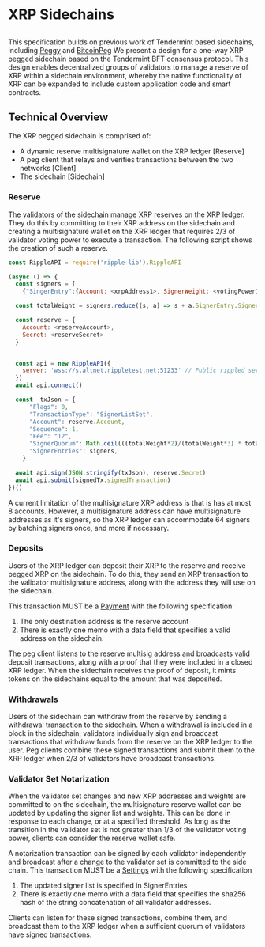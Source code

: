 # XRP Sidechains

##

This specification builds on previous work of Tendermint based sidechains, including [Peggy](https://github.com/cosmos/peggy) and [BitcoinPeg](https://github.com/nomic-io/bitcoin-peg)
We present a design for a one-way XRP pegged sidechain based on the Tendermint BFT consensus protocol. This design enables decentralized groups of validators to manage a reserve of XRP within a sidechain environment, whereby the native functionality of XRP can be expanded to include custom application code and smart contracts.

## Technical Overview
The XRP pegged sidechain is comprised of:
* A dynamic reserve multisignature wallet on the XRP ledger [Reserve]
* A peg client that relays and verifies transactions between the two networks [Client]
* The sidechain [Sidechain]


### Reserve

The validators of the sidechain manage XRP reserves on the XRP ledger. They do this by committing to their XRP address on the sidechain and creating a multisignature wallet on the XRP ledger that requires 2/3 of validator voting power to execute a transaction. The following script shows the creation of such a reserve.

``` javascript
const RippleAPI = require('ripple-lib').RippleAPI

(async () => {
  const signers = [
    {"SingerEntry":{Account: <xrpAddress1>, SignerWeight: <votingPower1>}},{"SingerEntry":{Account: <xrpAddress2>, SignerWeight: <votingPower2>}},{"SingerEntry":{Account: <xrpAddressn>, SignerWeight: <votingPowern>}}]

  const totalWeight = signers.reduce((s, a) => s + a.SignerEntry.SignerWeight, 0)

  const reserve = {
    Account: <reserveAccount>,
    Secret: <reserveSecret>
  }


  const api = new RippleAPI({
    server: 'wss://s.altnet.rippletest.net:51233' // Public rippled server
  })
  await api.connect()

  const  txJson = {
      "Flags": 0,
      "TransactionType": "SignerListSet",
      "Account": reserve.Account,
      "Sequence": 1,
      "Fee": "12",
      "SignerQuorum": Math.ceil(((totalWeight*2)/(totalWeight*3) * totalWeight)),
      "SignerEntries": signers,
    }

  await api.sign(JSON.stringify(txJson), reserve.Secret)
  await api.submit(signedTx.signedTransaction)
})()
```

A current limitation of the multisignature XRP address is that is has at most 8 accounts. However, a multisignature address can have multisignature addresses as it's signers, so the XRP ledger can accommodate 64 signers by batching signers once, and more if necessary.

### Deposits

Users of the XRP ledger can deposit their XRP to the reserve and receive pegged XRP on the sidechain. To do this, they send an XRP transaction to the validator multisignature address, along with the address they will use on the sidechain.

This transaction MUST be a [Payment](https://github.com/ripple/ripple-lib/blob/develop/docs/index.md#payment) with the following specification:
1. The only destination address is the reserve account
2. There is exactly one memo with a data field that specifies a valid address on the sidechain.

The peg client listens to the reserve multisig address and broadcasts valid deposit transactions, along with a proof that they were included in a closed XRP ledger. When the sidechain receives the proof of deposit, it mints tokens on the sidechains equal to the amount that was deposited.

### Withdrawals
Users of the sidechain can withdraw from the reserve by sending a withdrawal transaction to the sidechain. When a withdrawal is included in a block in the sidechain, validators individually sign and broadcast transactions that withdraw funds from the reserve on the XRP ledger to the user. Peg clients combine these signed transactions and submit them to the XRP ledger when 2/3 of validators have broadcast transactions.

### Validator Set Notarization

When the validator set changes and new XRP addresses and weights are committed to on the sidechain, the multisignature reserve wallet can be updated by updating the signer list and weights. This can be done in response to each change, or at a specified threshold. As long as the transition in the validator set is not greater than 1/3 of the validator voting power, clients can consider the reserve wallet safe.

A notarization transaction can be signed by each validator independently and broadcast after a change to the validator set is committed to the side chain. This transaction MUST be a [Settings](https://github.com/ripple/ripple-lib/blob/develop/docs/index.md#settings) with the following specification
1. The updated signer list is specified in SignerEntries
2. There is exactly one memo with a data field that specifies the sha256 hash of the string concatenation of all validator addresses.

Clients can listen for these signed transactions, combine them, and broadcast them to the XRP ledger when a sufficient quorum of validators have signed transactions.